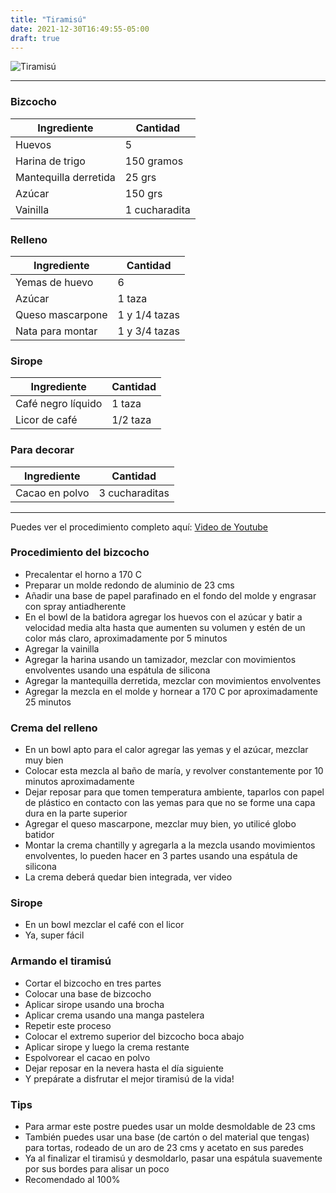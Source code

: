 ```yaml
---
title: "Tiramisú"
date: 2021-12-30T16:49:55-05:00
draft: true
---
```

![Tiramisú](../../images/tiramisu.jpg)
___
### Bizcocho

| Ingrediente | Cantidad |
| ----------- | ----------- |
| Huevos | 5 |
| Harina de trigo | 150 gramos |
| Mantequilla derretida | 25 grs |
| Azúcar | 150 grs |
| Vainilla | 1 cucharadita |

### Relleno

| Ingrediente | Cantidad |
| ----------- | ----------- |
| Yemas de huevo | 6 |
| Azúcar | 1 taza |
| Queso mascarpone | 1 y 1/4 tazas |
| Nata para montar | 1 y 3/4 tazas |


### Sirope

| Ingrediente | Cantidad |
| ----------- | ----------- |
| Café negro líquido | 1 taza |
| Licor de café | 1/2 taza |

### Para decorar

| Ingrediente | Cantidad |
| ----------- | ----------- |
| Cacao en polvo | 3 cucharaditas |
___

Puedes ver el procedimiento completo aquí: [Video de Youtube](https://youtu.be/u3eJvv-T140)

### Procedimiento del bizcocho
- Precalentar el horno a 170 C
- Preparar un molde redondo de aluminio de 23 cms
- Añadir una base de papel parafinado en el fondo del molde y engrasar con spray antiadherente
- En el bowl de la batidora agregar los huevos con el azúcar y batir a velocidad media alta hasta que aumenten su volumen y estén de un color más claro, aproximadamente por 5 minutos
- Agregar la vainilla
- Agregar la harina usando un tamizador, mezclar con movimientos envolventes usando una espátula de silicona
- Agregar la mantequilla derretida, mezclar con movimientos envolventes 
- Agregar la mezcla en el molde y hornear a 170 C por aproximadamente 25 minutos

### Crema del relleno
- En un bowl apto para el calor agregar las yemas y el azúcar, mezclar muy bien
- Colocar esta mezcla al baño de maría, y revolver constantemente por 10 minutos aproximadamente
- Dejar reposar para que tomen temperatura ambiente, taparlos con papel de plástico en contacto con las yemas para que no se forme una capa dura en la parte superior
- Agregar el queso mascarpone, mezclar muy bien, yo utilicé globo batidor
- Montar la crema chantilly y agregarla a la mezcla usando movimientos envolventes, lo pueden hacer en 3 partes usando una espátula de silicona
- La crema deberá quedar bien integrada, ver video

### Sirope
- En un bowl mezclar el café con el licor
- Ya, super fácil

### Armando el tiramisú
- Cortar el bizcocho en tres partes
- Colocar una base de bizcocho
- Aplicar sirope usando una brocha
- Aplicar crema usando una manga pastelera
- Repetir este proceso
- Colocar el extremo superior del bizcocho boca abajo
- Aplicar sirope y luego la crema restante
- Espolvorear el cacao en polvo
- Dejar reposar en la nevera hasta el día siguiente
- Y prepárate a disfrutar el mejor tiramisú de la vida! 

### Tips
- Para armar este postre puedes usar un molde desmoldable de 23 cms
- También puedes usar una base (de cartón o del material que tengas) para tortas, rodeado de un aro de 23 cms y acetato en sus paredes
- Ya al finalizar el tiramisú y desmoldarlo, pasar una espátula suavemente por sus bordes para alisar un poco
- Recomendado al 100%
